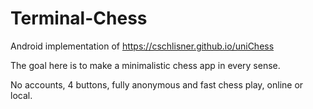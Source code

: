 # Terminal-Chess
Android implementation of https://cschlisner.github.io/uniChess


The goal here is to make a minimalistic chess app in every sense.

No accounts, 4 buttons, fully anonymous and fast chess play, online or local.